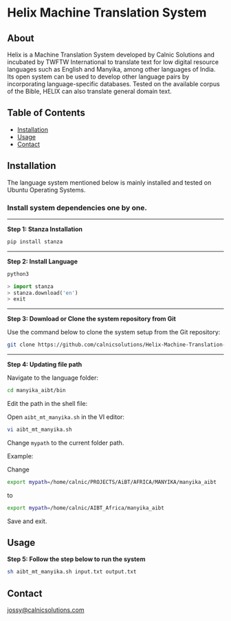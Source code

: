 # Helix Machine Translation System

## About
Helix is a Machine Translation System developed by Calnic Solutions and incubated by TWFTW International to translate text for low digital resource languages such as English and Manyika, among other languages of India. Its open system can be used to develop other language pairs by incorporating language-specific databases. Tested on the available corpus of the Bible, HELIX can also translate general domain text.

## Table of Contents
- [Installation](#installation)
- [Usage](#usage)
- [Contact](#contact)

## Installation

The language system mentioned below is mainly installed and tested on Ubuntu Operating Systems.

### Install system dependencies one by one.

---

**Step 1: Stanza Installation**

```bash
pip install stanza
```

---

**Step 2: Install Language**

```bash
python3
```

```python
> import stanza  
> stanza.download('en')  
> exit
```

---

**Step 3: Download or Clone the system repository from Git**

Use the command below to clone the system setup from the Git repository:

```bash
git clone https://github.com/calnicsolutions/Helix-Machine-Translation-System.git
```

---

**Step 4: Updating file path**

Navigate to the language folder:

```bash
cd manyika_aibt/bin
```

Edit the path in the shell file:

Open `aibt_mt_manyika.sh` in the VI editor:

```bash
vi aibt_mt_manyika.sh
```



Change `mypath` to the current folder path.  

Example:  

Change  
```bash
export mypath=/home/calnic/PROJECTS/AiBT/AFRICA/MANYIKA/manyika_aibt
```  
to  
```bash
export mypath=/home/calnic/AIBT_Africa/manyika_aibt
```

Save and exit.

## Usage

**Step 5: Follow the step below to run the system**

```bash
sh aibt_mt_manyika.sh input.txt output.txt
```

## Contact

[jossy@calnicsolutions.com](mailto:jossy@calnicsolutions.com)
